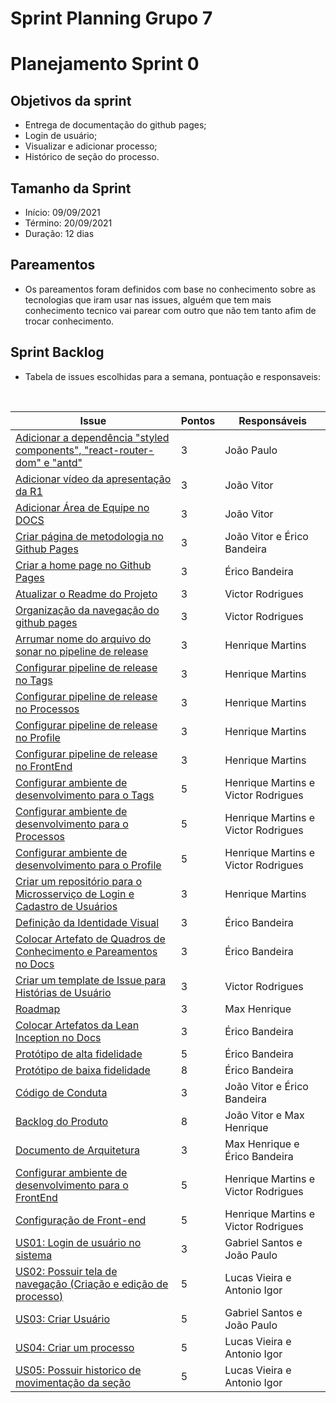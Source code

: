 # Sprint Planning Grupo 7

# Planejamento Sprint 0

## Objetivos da sprint

- Entrega de documentação do github pages;
- Login de usuário;
- Visualizar e adicionar processo;
- Histórico de seção do processo.

## Tamanho da Sprint

- Início: 09/09/2021
- Término: 20/09/2021
- Duração: 12 dias

## Pareamentos

- Os pareamentos foram definidos com base no conhecimento sobre as tecnologias que iram usar nas issues, alguém que tem mais conhecimento tecnico vai parear com outro que não tem tanto afim de trocar conhecimento.

## Sprint Backlog

- Tabela de issues escolhidas para a semana, pontuação e responsaveis:

<br>

| Issue                                                                                                                                | Pontos | Responsáveis                        |
| ------------------------------------------------------------------------------------------------------------------------------------ | ------ | ----------------------------------- |
| [Adicionar a dependência "styled components", "react-router-dom" e "antd"](https://github.com/fga-eps-mds/2021.1-Oraculo/issues/57)  | 3      | João Paulo                          |
| [Adicionar vídeo da apresentação da R1](https://github.com/fga-eps-mds/2021.1-Oraculo/issues/32)                                     | 3      | João Vitor                          |
| [Adicionar Área de Equipe no DOCS](https://github.com/fga-eps-mds/2021.1-Oraculo/issues/29)                                          | 3      | João Vitor                          |
| [Criar página de metodologia no Github Pages](https://github.com/fga-eps-mds/2021.1-Oraculo/issues/28)                               | 3      | João Vitor e Érico Bandeira         |
| [Criar a home page no Github Pages](https://github.com/fga-eps-mds/2021.1-Oraculo/issues/27)                                         | 3      | Érico Bandeira                      |
| [Atualizar o Readme do Projeto](https://github.com/fga-eps-mds/2021.1-Oraculo/issues/26)                                             | 3      | Victor Rodrigues                    |
| [Organização da navegação do github pages](https://github.com/fga-eps-mds/2021.1-Oraculo/issues/25)                                  | 3      | Victor Rodrigues                    |
| [Arrumar nome do arquivo do sonar no pipeline de release](https://github.com/fga-eps-mds/2021.1-Oraculo/issues/24)                   | 3      | Henrique Martins                    |
| [Configurar pipeline de release no Tags](https://github.com/fga-eps-mds/2021.1-Oraculo/issues/23)                                    | 3      | Henrique Martins                    |
| [Configurar pipeline de release no Processos](https://github.com/fga-eps-mds/2021.1-Oraculo/issues/22)                               | 3      | Henrique Martins                    |
| [Configurar pipeline de release no Profile](https://github.com/fga-eps-mds/2021.1-Oraculo/issues/21)                                 | 3      | Henrique Martins                    |
| [Configurar pipeline de release no FrontEnd ](https://github.com/fga-eps-mds/2021.1-Oraculo/issues/20)                               | 3      | Henrique Martins                    |
| [Configurar ambiente de desenvolvimento para o Tags](https://github.com/fga-eps-mds/2021.1-Oraculo/issues/19)                        | 5      | Henrique Martins e Victor Rodrigues |
| [Configurar ambiente de desenvolvimento para o Processos](https://github.com/fga-eps-mds/2021.1-Oraculo/issues/18)                   | 5      | Henrique Martins e Victor Rodrigues |
| [Configurar ambiente de desenvolvimento para o Profile](https://github.com/fga-eps-mds/2021.1-Oraculo/issues/17)                     | 5      | Henrique Martins e Victor Rodrigues |
| [Criar um repositório para o Microsserviço de Login e Cadastro de Usuários](https://github.com/fga-eps-mds/2021.1-Oraculo/issues/16) | 3      | Henrique Martins                    |
| [Definição da Identidade Visual](https://github.com/fga-eps-mds/2021.1-Oraculo/issues/15)                                            | 3      | Érico Bandeira                      |
| [Colocar Artefato de Quadros de Conhecimento e Pareamentos no Docs](https://github.com/fga-eps-mds/2021.1-Oraculo/issues/14)         | 3      | Érico Bandeira                      |
| [Criar um template de Issue para Histórias de Usuário ](https://github.com/fga-eps-mds/2021.1-Oraculo/issues/13)                     | 3      | Victor Rodrigues                    |
| [Roadmap](https://github.com/fga-eps-mds/2021.1-Oraculo/issues/12)                                                                   | 3      | Max Henrique                        |
| [Colocar Artefatos da Lean Inception no Docs](https://github.com/fga-eps-mds/2021.1-Oraculo/issues/11)                               | 3      | Érico Bandeira                      |
| [Protótipo de alta fidelidade](https://github.com/fga-eps-mds/2021.1-Oraculo/issues/10)                                              | 5      | Érico Bandeira                      |
| [Protótipo de baixa fidelidade](https://github.com/fga-eps-mds/2021.1-Oraculo/issues/9)                                              | 8      | Érico Bandeira                      |
| [Código de Conduta](https://github.com/fga-eps-mds/2021.1-Oraculo/issues/8)                                                          | 3      | João Vitor e Érico Bandeira         |
| [Backlog do Produto](https://github.com/fga-eps-mds/2021.1-Oraculo/issues/7)                                                         | 8      | João Vitor e Max Henrique           |
| [Documento de Arquitetura](https://github.com/fga-eps-mds/2021.1-Oraculo/issues/6)                                                   | 3      | Max Henrique e Érico Bandeira       |
| [Configurar ambiente de desenvolvimento para o FrontEnd](https://github.com/fga-eps-mds/2021.1-Oraculo/issues/5)                     | 5      | Henrique Martins e Victor Rodrigues |
| [Configuração de Front-end](https://github.com/fga-eps-mds/2021.1-Oraculo/issues/4)                                                  | 5      | Henrique Martins e Victor Rodrigues |
| [US01: Login de usuário no sistema](https://github.com/fga-eps-mds/2021.1-Oraculo/issues/30)                                         | 3      | Gabriel Santos e João Paulo         |
| [US02: Possuir tela de navegação (Criação e edição de processo)](https://github.com/fga-eps-mds/2021.1-Oraculo/issues/31)            | 5      | Lucas Vieira e Antonio Igor         |
| [US03: Criar Usuário](https://github.com/fga-eps-mds/2021.1-Oraculo/issues/33)                                                       | 5      | Gabriel Santos e João Paulo         |
| [US04: Criar um processo](https://github.com/fga-eps-mds/2021.1-Oraculo/issues/34)                                                   | 5      | Lucas Vieira e Antonio Igor         |
| [US05: Possuir historico de movimentação da seção](https://github.com/fga-eps-mds/2021.1-Oraculo/issues/35)                          | 5      | Lucas Vieira e Antonio Igor         |
